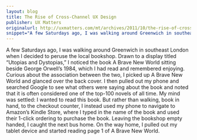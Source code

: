 ```yaml
---
layout: blog
title: The Rise of Cross-Channel UX Design
publisher: UX Matters
originalurl: http://uxmatters.com/mt/archives/2011/10/the-rise-of-cross-channel-ux-design.php
snippet="A few Saturdays ago, I was walking around Greenwich in southeast London when I decided to peruse the local bookshop. Drawn to a display titled _Utopias and Dystopias_, I noticed the book A Brave New World sitting beside George Orwell’s 1984, which I had read and remembered enjoying. Curious about the association between the two, I picked up A Brave New World and glanced over the back cover. I then pulled out my phone and searched Google to see what others were saying about the book and noted that it is often considered one of the top-100 novels of all time. My mind was settled: I wanted to read this book. But rather than walking, book in hand, to the checkout counter, I instead used my phone to navigate to Amazon’s Kindle Store, where I typed in the name of the book and used their 1-click ordering to purchase the book. Leaving the bookshop empty handed, I caught the next bus home. On the way home, I pulled out my tablet device and started reading page 1 of A Brave New World."
---
```


A few Saturdays ago, I was walking around Greenwich in southeast London when I decided to peruse the local bookshop. Drawn to a display titled “Utopias and Dystopias,” I noticed the book A Brave New World sitting beside George Orwell’s 1984, which I had read and remembered enjoying. Curious about the association between the two, I picked up A Brave New World and glanced over the back cover. I then pulled out my phone and searched Google to see what others were saying about the book and noted that it is often considered one of the top-100 novels of all time. My mind was settled: I wanted to read this book. But rather than walking, book in hand, to the checkout counter, I instead used my phone to navigate to Amazon’s Kindle Store, where I typed in the name of the book and used their 1-click ordering to purchase the book. Leaving the bookshop empty handed, I caught the next bus home. On the way home, I pulled out my tablet device and started reading page 1 of A Brave New World.